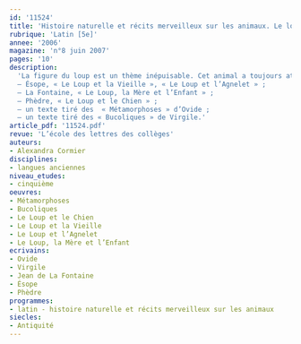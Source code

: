 ```yaml
---
id: '11524'
title: 'Histoire naturelle et récits merveilleux sur les animaux. Le loup dans l’Antiquité'
rubrique: 'Latin [5e]'
annee: '2006'
magazine: 'n°8 juin 2007'
pages: '10'
description: 
  'La figure du loup est un thème inépuisable. Cet animal a toujours attiré, intrigué. Nombreux donc sont les textes qui l’évoquent. Les élèves en sont friands, ce qui rend son exploitation toujours agréable. De plus, cette séquence permet d’explorer en parallèle des textes portant sur le loup à d’autres époques. C’est un moment privilégié pour proposer aux élèves plusieurs titres afin d’élaborer au choix des fiches de lectures, des exposés ou encore un défi lecture…
  – Ésope, « Le Loup et la Vieille », « Le Loup et l’Agnelet » ;
  – La Fontaine, « Le Loup, la Mère et l’Enfant » ;
  – Phèdre, « Le Loup et le Chien » ;
  – un texte tiré des  « Métamorphoses » d’Ovide ;
  – un texte tiré des « Bucoliques » de Virgile.'
article_pdf: '11524.pdf'
revue: 'L’école des lettres des collèges'
auteurs:
- Alexandra Cormier
disciplines:
- langues anciennes
niveau_etudes:
- cinquième
oeuvres:
- Métamorphoses
- Bucoliques
- Le Loup et le Chien
- Le Loup et la Vieille
- Le Loup et l’Agnelet
- Le Loup, la Mère et l’Enfant
ecrivains:
- Ovide
- Virgile
- Jean de La Fontaine
- Ésope
- Phèdre
programmes:
- latin - histoire naturelle et récits merveilleux sur les animaux
siecles:
- Antiquité
---
```


